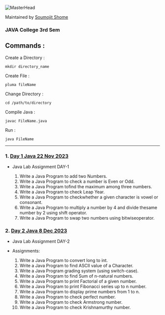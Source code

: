 ![MasterHead](https://bestanimations.com/media/sky/1088683783milky-way-night-sky-gif.gif)

Maintained by [Soumojit Shome](https://soumojitshome.vercel.app)

### JAVA College 3rd Sem

## **Commands :**

Create a Directory :

```
mkdir directory_name
```

Create File :

```
pluma fileName
```

Change Directory :

```
cd /path/to/directory
```

Compile Java :

```
javac FileName.java
```

Run :

```
java FileName
```

---

### 1. [Day 1 Java 22 Nov 2023](https://github.com/Soumojitshome2023/Java-College-3rd-Sem/tree/main/Day%201%20Java%2022%20Nov%202023)

* Java Lab Assignment DAY-1

   1. Write a Java Program to add two Numbers.
   2. Write a Java Program to check a number is Even or Odd.
   3. Write a Java Program tofind the maximum among three numbers.
   4. Write a Java Program to check Leap Year.
   5. Write a Java Program to checkwhether a given character is vowel or consonant.
   6. Write a Java Program to multiply a number by 4 and divide thesame number by 2 using shift operator.
   7. Write a Java Program to swap two numbers using bitwiseoperator.

### 2. [Day 2 Java 8 Dec 2023](https://github.com/Soumojitshome2023/Java-College-3rd-Sem/tree/main/Day%202%20Java%208%20Dec%202023)

* Java Lab Assignment DAY-2
 * Assignments:

    1. Write a Java Program to convert long to int.
    2. Write a Java Program to find ASCII value of a Character.
    3. Write a Java Program grading system (using switch-case).
    4. Write a Java Program to find Sum of n-natural numbers.
    5. Write a Java Program to print Factorial of a given number.
    6. Write a Java Program to print Fibonacci series up to n number.
    7. Write a Java Program to display prime numbers from 1 to n.
    8. Write a Java Program to check perfect number.
    9. Write a Java Program to check Armstrong number.
    10. Write a Java Program to check Krishnamurthy number.


